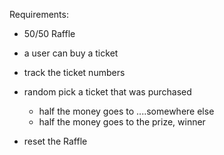Requirements: 

- 50/50 Raffle 

- a user can buy a ticket
- track the ticket numbers
- random pick a ticket that was purchased 
    - half the money goes to ....somewhere else
    - half the money goes to the prize, winner
- reset the Raffle